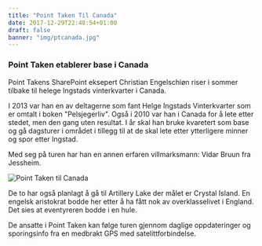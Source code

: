 ```yaml
---
title: "Point Taken Til Canada"
date: 2017-12-29T22:48:54+01:00
draft: false
banner: "img/ptcanada.jpg"
---
```


### Point Taken etablerer base i Canada
Point Takens SharePoint eksepert Christian Engelschiøn riser i sommer tilbake til helege Ingstads vinterkvarter i Canada.

I 2013 var han en av deltagerne som fant Helge Ingstads Vinterkvarter som er omtalt i boken "Pelsjegerliv".
Også i 2010 var han i Canada for å lete etter stedet, men den gang uten resultat.
I år skal han bruke kvaretert som base og gå dagsturer i området i tillegg til at de skal lete etter ytterligere minner og spor etter Ingstad.

Med seg på turen har han en annen erfaren villmarksmann: Vidar Bruun fra Jessheim.

![Point Taken til Canada](img/ptcanada.jpg)

De to har også planlagt å gå til Artillery Lake der målet er Crystal Island. En engelsk aristokrat bodde her etter å ha fått nok av overklasselivet i England. Det sies at eventyreren bodde i en hule.

De ansatte i Point Taken kan følge turen gjennom daglige oppdateringer og sporingsinfo fra en medbrakt GPS med satelittforbindelse.

